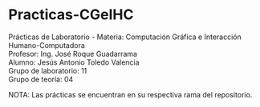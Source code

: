 # Practicas-CGeIHC
Prácticas de Laboratorio -  Materia: Computación Gráfica e Interacción Humano-Computadora<br />
Profesor: Ing. José Roque Guadarrama<br />
Alumno: Jesús Antonio Toledo Valencia<br />
Grupo de laboratorio: 11<br />
Grupo de teoría: 04<br />

NOTA: Las prácticas se encuentran en su respectiva rama del repositorio.<br />
